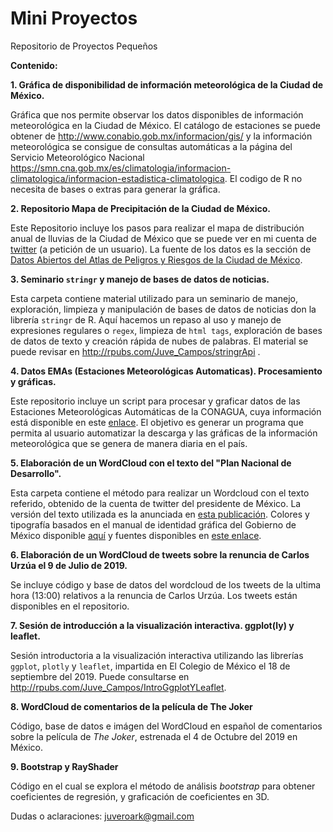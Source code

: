 # Mini Proyectos
Repositorio de Proyectos Pequeños

**Contenido:**

**1. Gráfica de disponibilidad de información meteorológica de la Ciudad de México.**

Gráfica que nos permite observar los datos disponibles de información meteorológica en la Ciudad de México. El catálogo de estaciones se puede obtener de http://www.conabio.gob.mx/informacion/gis/ y la información meteorológica se consigue de consultas automáticas a la página del Servicio Meteorológico Nacional https://smn.cna.gob.mx/es/climatologia/informacion-climatologica/informacion-estadistica-climatologica. El codigo de R no necesita de bases o extras para generar la gráfica. 

**2. Repositorio Mapa de Precipitación de la Ciudad de México.**

Este Repositorio incluye los pasos para realizar el mapa de distribución anual de lluvias de la Ciudad de México que se puede ver en mi cuenta de [twitter](https://twitter.com/JuvenalCamposF/status/1101262687823163393) (a petición de un usuario). La fuente de los datos es la sección de [Datos Abiertos del Atlas de Peligros y Riesgos de la Ciudad de México](http://www.atlas.cdmx.gob.mx/datosabiertos.html).

**3. Seminario `stringr` y manejo de bases de datos de noticias.**

Esta carpeta contiene material utilizado para un seminario de manejo, exploración, limpieza y manipulación de bases de datos de noticias don la librería `stringr` de R. Aquí hacemos un repaso al uso y manejo de expresiones regulares o `regex`, limpieza de `html tags`, exploración de bases de datos de texto y creación rápida de nubes de palabras. El material se puede revisar en http://rpubs.com/Juve_Campos/stringrApi .

**4. Datos EMAs (Estaciones Meteorológicas Automaticas). Procesamiento y gráficas.**

Este repositorio incluye un script para procesar y graficar datos de las Estaciones Meteorológicas Automáticas de la CONAGUA, cuya información está disponible en este [enlace](https://smn.cna.gob.mx/es/estaciones-meteorologicas-automaticas). El objetivo es generar un programa que permita al usuario automatizar la descarga y las gráficas de la información meteorológica que se genera de manera diaria en el país. 

**5. Elaboración de un WordCloud con el texto del "Plan Nacional de Desarrollo".**

Esta carpeta contiene el método para realizar un Wordcloud con el texto referido, obtenido de la cuenta de twitter del presidente de México. La versión del texto utilizada es la anunciada en [esta publicación](https://twitter.com/lopezobrador_/status/1123648826609414145). Colores y tipografía basados en el manual de identidad gráfica del Gobierno de México disponible [aquí](https://sader.gob.mx/sites/default/files/sagarpa/document/2018/12/03/1567/03122018-manual-gmx-sader.pdf) y fuentes disponibles en [este enlace](https://sader.gob.mx/sites/default/files/sagarpa/document/2018/12/03/1567/03122018-fuentes.zip).

**6. Elaboración de un WordCloud de tweets sobre la renuncia de Carlos Urzúa el 9 de Julio de 2019.**

Se incluye código y base de datos del wordcloud de los tweets de la ultima hora (13:00) relativos a la renuncia de Carlos Urzúa. 
Los tweets están disponibles en el repositorio. 

**7. Sesión de introducción a la visualización interactiva. ggplot(ly) y leaflet.**

Sesión introductoria a la visualización interactiva utilizando las librerías `ggplot`, `plotly` y `leaflet`, impartida en El Colegio de México el 18 de septiembre del 2019. Puede consultarse en http://rpubs.com/Juve_Campos/IntroGgplotYLeaflet. 

**8. WordCloud de comentarios de la película de The Joker**

Código, base de datos e imágen del WordCloud en español de comentarios sobre la película de _The Joker_, estrenada el 4 de Octubre del 2019 en México. 

**9. Bootstrap y RayShader**

Código en el cual se explora el método de análisis _bootstrap_ para obtener coeficientes de regresión, y graficación de coeficientes en 3D.  

Dudas o aclaraciones: juveroark@gmail.com
